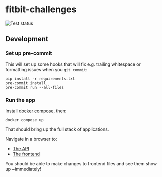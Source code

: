 # fitbit-challenges

![Test status](https://github.com/shaldengeki/fitbit-challenges/actions/workflows/test.yaml/badge.svg)

## Development

### Set up pre-commit

This will set up some hooks that will fix e.g. trailing whitespace or formatting issues when you `git commit`:
```
pip install -r requirements.txt
pre-commit install
pre-commit run --all-files
```

### Run the app
Install [docker compose](https://docs.docker.com/compose/install/), then:

```
docker compose up
```

That should bring up the full stack of applications.

Navigate in a browser to:
- [The API](http://localhost:5000/graphql)
- [The frontend](http://localhost:5001)

You should be able to make changes to frontend files and see them show up ~immediately!
